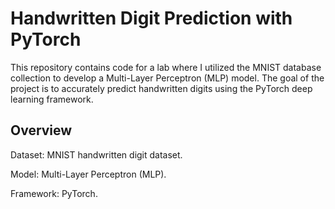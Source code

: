 # Handwritten Digit Prediction with PyTorch
This repository contains code for a lab where I utilized the MNIST database collection to develop a Multi-Layer Perceptron (MLP) model. The goal of the project is to accurately predict handwritten digits using the PyTorch deep learning framework.

## Overview
Dataset: MNIST handwritten digit dataset.

Model: Multi-Layer Perceptron (MLP).

Framework: PyTorch.

